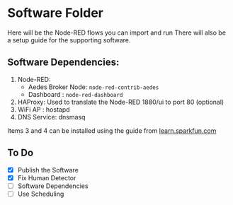 # Software Folder
Here will be the Node-RED flows you can import and run
There will also be a setup guide for the supporting software.

## Software Dependencies:
1. Node-RED:
    - Aedes Broker Node: `node-red-contrib-aedes`
    - Dashboard : `node-red-dashboard`
2. HAProxy: Used to translate the Node-RED 1880/ui to port 80 (optional)
3. WiFi AP : hostapd
4. DNS Service: dnsmasq

Items 3 and 4 can be installed using the guide from [learn.sparkfun.com](https://learn.sparkfun.com/tutorials/setting-up-a-raspberry-pi-3-as-an-access-point/all)

## To Do
- [x] Publish the Software
- [x] Fix Human Detector
- [ ] Software Dependencies
- [ ] Use Scheduling
